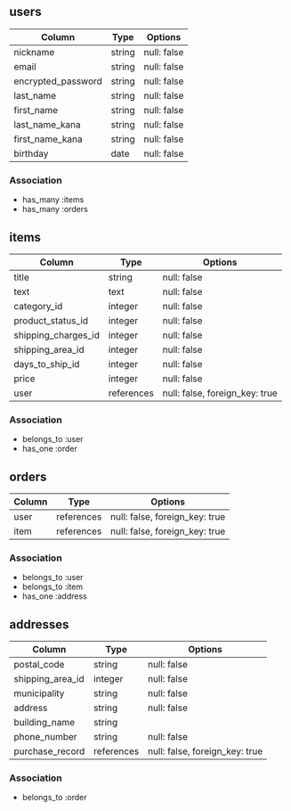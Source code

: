 ## users

| Column             | Type    | Options     |
| ------------------ | ------- | ----------- |
| nickname           | string  | null: false |
| email              | string  | null: false |
| encrypted_password | string  | null: false |
| last_name          | string  | null: false |
| first_name         | string  | null: false |
| last_name_kana     | string  | null: false |
| first_name_kana    | string  | null: false |
| birthday           | date    | null: false |

### Association

- has_many :items
- has_many :orders

## items

| Column              | Type       | Options                        |
| ------------------- | ---------- | ------------------------------ |
| title               | string     | null: false                    |
| text                | text       | null: false                    |
| category_id         | integer    | null: false                    |
| product_status_id   | integer    | null: false                    |
| shipping_charges_id | integer    | null: false                    |
| shipping_area_id    | integer    | null: false                    |
| days_to_ship_id     | integer    | null: false                    |
| price               | integer    | null: false                    |
| user                | references | null: false, foreign_key: true |

### Association

- belongs_to :user
- has_one :order

## orders

| Column              | Type       | Options                        |
| ------------------- | ---------- | ------------------------------ |
| user                | references | null: false, foreign_key: true |
| item                | references | null: false, foreign_key: true |

### Association

- belongs_to :user
- belongs_to :item
- has_one :address

## addresses

| Column              | Type       | Options                        |
| ------------------- | ---------- | ------------------------------ |
| postal_code         | string     | null: false                    |
| shipping_area_id    | integer    | null: false                    |
| municipality        | string     | null: false                    |
| address             | string     | null: false                    |
| building_name       | string     |                                |
| phone_number        | string     | null: false                    |
| purchase_record     | references | null: false, foreign_key: true |

### Association

- belongs_to :order